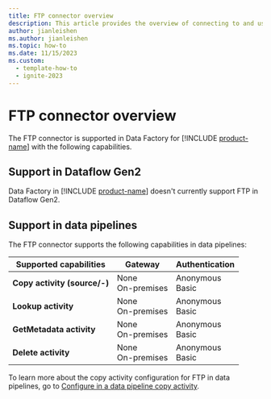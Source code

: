 ```yaml
---
title: FTP connector overview
description: This article provides the overview of connecting to and using FTP data in Data Factory.
author: jianleishen
ms.author: jianleishen
ms.topic: how-to
ms.date: 11/15/2023
ms.custom:
  - template-how-to
  - ignite-2023
---
```


# FTP connector overview

The FTP connector is supported in Data Factory for [!INCLUDE [product-name](../includes/product-name.md)] with the following capabilities.

## Support in Dataflow Gen2

Data Factory in [!INCLUDE [product-name](../includes/product-name.md)] doesn't currently support FTP in Dataflow Gen2.

## Support in data pipelines

The FTP connector supports the following capabilities in data pipelines:

| Supported capabilities | Gateway | Authentication |
| --- | --- | ---|
| **Copy activity (source/-)** | None <br> On-premises | Anonymous<br>Basic |
| **Lookup activity** | None <br> On-premises | Anonymous<br>Basic |
| **GetMetadata activity** | None <br> On-premises | Anonymous<br>Basic |
| **Delete activity** | None <br> On-premises | Anonymous<br>Basic |

To learn more about the copy activity configuration for FTP in data pipelines, go to [Configure in a data pipeline copy activity](connector-ftp-copy-activity.md).
